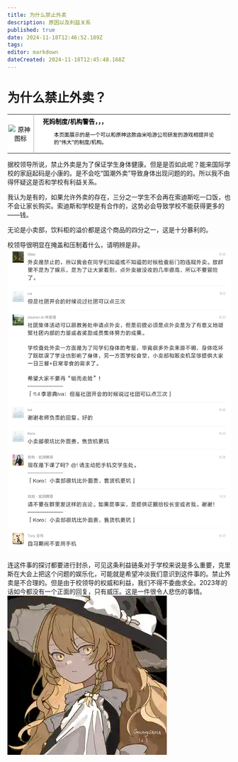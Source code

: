 ```yaml
---
title: 为什么禁止外卖
description: 原因以及利益关系
published: true
date: 2024-11-18T12:46:52.189Z
tags: 
editor: markdown
dateCreated: 2024-11-18T12:45:48.168Z
---
```


# 为什么禁止外卖？
<table class="custom-table" style="background-color: #FFFFFF; color: #000000;">
  <tr>
    <td style="width: 55px; padding: 2px; text-align: center; border-right:1px solid #AAA;">
      <img src="https://photo.vteamer.cc/i/2024/11/18/ia544o.png" alt="原神图标" />
    </td>
    <td style="padding: 5px 20px;">
      <b>死妈制度/机构警告，，，</b>
    <div style="font-size: smaller; margin: 2px 0px 2px 25px;">
        <p>本页面展示的是一个可以和原神这款由米哈游公司研发的游戏相提并论的“伟大”的制度/机构。</p>
     </div>
    </td>
  </tr>
</table>
据校领导所说，禁止外卖是为了保证学生身体健康。但是是否如此呢？能来国际学校的家庭起码是小康的。是不会吃“国潮外卖”导致身体出现问题的的。所以我不由得怀疑这是否和学校有利益关系。

我认为是有的，如果允许外卖的存在，三分之一学生不会再在索迪斯吃一口饭，也不会让家长购买。索迪斯和学校是有合作的，这势必会导致学校不能获得更多的——钱。

无论是小卖部，饮料柜的溢价都是这个商品的四分之一，这是十分暴利的。

校领导很明显在掩盖和压制着什么，请明辨是非。![screenshot_20241118_202524_com.tencent.mm_edit_298548294034859.jpg](/screenshot_20241118_202524_com.tencent.mm_edit_298548294034859.jpg)

连这件事的探讨都要进行封杀，可见这条利益链条对于学校来说是多么重要，克里斯在大会上把这个问题的娱乐化，可能就是希望冲淡我们意识到这件事的。禁止外卖是不合理的。但是由于校领导的权威和利益，我们不得不委曲求全。2023年的话如今都没有一个正面的回复，只有威压。这是一件很令人悲伤的事情。
![wulisha.png](/wulisha.png)